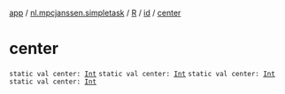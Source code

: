 [app](../../../index.md) / [nl.mpcjanssen.simpletask](../../index.md) / [R](../index.md) / [id](index.md) / [center](.)

# center

`static val center: `[`Int`](https://kotlinlang.org/api/latest/jvm/stdlib/kotlin/-int/index.html)
`static val center: `[`Int`](https://kotlinlang.org/api/latest/jvm/stdlib/kotlin/-int/index.html)
`static val center: `[`Int`](https://kotlinlang.org/api/latest/jvm/stdlib/kotlin/-int/index.html)
`static val center: `[`Int`](https://kotlinlang.org/api/latest/jvm/stdlib/kotlin/-int/index.html)